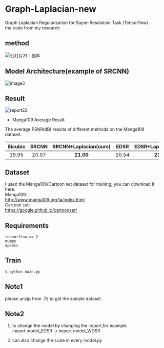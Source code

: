 # Graph-Laplacian-new
Graph Laplacian Regularization for Super-Resolution Task (Tensorflow)  
the code from my research  

## method
![幻灯片21 - 副本](https://user-images.githubusercontent.com/56641346/110503874-fba8d280-813f-11eb-8714-efbeb4e48f42.PNG)

## Model Architecture(example of SRCNN)
![image3](https://user-images.githubusercontent.com/56641346/110503975-12e7c000-8140-11eb-9f41-68964ff03609.png)

## Result
![report22](https://user-images.githubusercontent.com/56641346/110504172-3dd21400-8140-11eb-85b4-c7545d6be4c9.png)

- Manga109 Average Result
 
The average PSNR(dB) results of different methods on the Manga109 dataset.

|  Bicubic | SRCNN | **SRCNN+Laplacian(ours)**  | EDSR | **EDSR+Laplacian(ours)** |  WDSR |  **WDSR+Laplacian(ours)**  |
|:-------:|:-------:|:-------:|:-------:|:-------:|:-------:|:-------:|
| 19.95  |  20.07  |   **21.00**   | 20.54  | **21.89** |  20.31 |  **21.84** |

## Dataset
I used the Manga109/Cartoon set dataset for training, you can download it here:   
Manga109:  
http://www.manga109.org/ja/index.html  
Cartoon set:  
https://google.github.io/cartoonset/

## Requirements
```
tensorflow >= 2
numpy
opencv
```

## Train
```
$ python main.py
```

## Note1
please unzip from .7z to get the sample dataset

## Note2
1. to change the model by changing the import,for example  
import model_EDSR → import model_WDSR  

2. can also change the scale in every model.py
